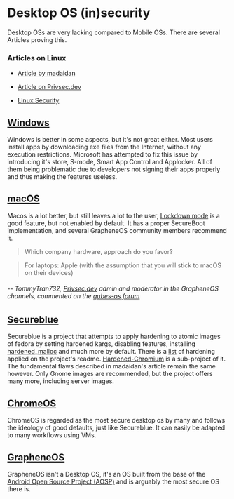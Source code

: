# Desktop OS (in)security

Desktop OSs are very lacking compared to Mobile OSs. There are several Articles proving this. 

### Articles on Linux

- [Article by madaidan](https://madaidans-insecurities.github.io/linux.html)

- [Article on Privsec.dev](https://privsec.dev/posts/linux/linux-insecurities/)

- [Linux Security](https://netrunner.academy/os-security/linux/)

## [Windows](https://netrunner.academy/os-security/windows/)
Windows is better in some aspects, but it's not great either. Most users install apps by downloading exe files from the Internet, without any execution restrictions. 
Microsoft has attempted to fix this issue by introducing it's store, S-mode, Smart App Control and Applocker. 
All of them being problematic due to developers not signing their apps properly and thus making the features useless.

## [macOS](https://netrunner.academy/os-security/macos/)
Macos is a lot better, but still leaves a lot to the user, [Lockdown mode](https://support.apple.com/guide/security/lockdown-mode-security-sec2437264f0/web)
is a good feature, but not enabled by default. It has a proper SecureBoot implementation, and several GrapheneOS community members recommend it.

> Which company hardware, approach do you favor?

> For laptops: Apple (with the assumption that you will stick to macOS on their devices)

###### -- TommyTran732, [Privsec.dev](https://privsec.dev) admin and moderator in the GrapheneOS channels, commented on the [qubes-os forum](https://forum.qubes-os.org/t/discussion-on-purism/2627/70)

## [Secureblue](https://github.com/secureblue/secureblue)
Secureblue is a project that attempts to apply hardening to atomic images of fedora by setting hardened kargs, disabling features, 
installing [hardened_malloc](https://github.com/GrapheneOS/hardened_malloc) and much more by default. There is a [list](https://github.com/secureblue/secureblue?tab=readme-ov-file#hardening)
of hardening applied on the project's readme. [Hardened-Chromium](https://github.com/secureblue/hardened-chromium) is a sub-project of it. 
The fundamental flaws described in madaidan's article remain the same however. Only Gnome images are recommended, but the project offers many more, including server images.

## [ChromeOS](https://netrunner.academy/os-security/chromeos/)
ChromeOS is regarded as the most secure desktop os by many and follows the ideology of good defaults, just like Secureblue. It can easily be adapted to many workflows using VMs.

## [GrapheneOS](https://grapheneos.org)
GrapheneOS isn't a Desktop OS, it's an OS built from the base of the [Android Open Source Project (AOSP)](https://source.android.com/) and is arguably the most secure OS there is.

